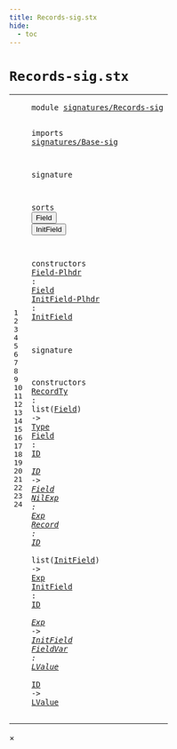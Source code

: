 ```yaml
---
title: Records-sig.stx
hide:
  - toc
---
```


# `Records-sig.stx`



[pdmosses/metaborg-tiger/org.metaborg.lang.tiger.statix/src-gen/statix/signatures/Records-sig.stx]: https://github.com/pdmosses/metaborg-tiger/blob/master/org.metaborg.lang.tiger.statix/src-gen/statix/signatures/Records-sig.stx "The source file on GitHub"

<div class="stx"><table class="highlighttable"><tbody><tr><td class="linenos"><div class="linenodiv"><pre><span></span>1
2
3
4
5
6
7
8
9
10
11
12
13
14
15
16
17
18
19
20
21
22
23
24
</pre></div></td>
<td class="code"><pre><code><span class="keyword">module</span> <a href="../Tiger-sig.stx/#signatures/Records-sig_13_3" id="signatures/Records-sig_1_8" title="a definition with a single reference"><span class="token sort_Id">signatures/Records-sig</span></a>

<span class="keyword">imports</span>
  <a href="../Base-sig.stx/#signatures/Base-sig_1_8" id="signatures/Base-sig_4_3" title="a reference to a single-file definition"><span class="token sort_Id">signatures/Base-sig</span></a>

<span class="keyword">signature</span>

  <span class="keyword">sorts</span>
    <span class="cons_SortDecl"><button class="modal-open" id="Field_9_5" title="a definition with multiple references" data-urls="#Field line 13_19, 19_21, 20_24; ../../../../trans/static-semantics.stx/#Field line 433_29"><span class="token sort_Id">Field</span></button></span>
    <span class="cons_SortDecl"><button class="modal-open" id="InitField_10_5" title="a definition with multiple references" data-urls="#InitField line 14_23, 22_24, 23_29; ../../../../trans/static-semantics.stx/#InitField line 455_56, 461_36"><span class="token sort_Id">InitField</span></button></span>

  <span class="keyword">constructors</span>
    <span class="cons_OpDecl"><a href="../../../../trans/static-semantics.stx/#Field-Plhdr_533_17" id="Field-Plhdr_13_5" title="a definition with a single reference"><span class="token sort_Id">Field-Plhdr</span></a> <span class="operator">:</span> <span class="cons_SimpleSort"><a href="#Field_9_5" id="Field_13_19" title="a reference to a single-file definition"><span class="token sort_Id">Field</span></a></span></span>
    <span class="cons_OpDecl"><a href="../../../../trans/static-semantics.stx/#InitField-Plhdr_519_19" id="InitField-Plhdr_14_5" title="a definition with a single reference"><span class="token sort_Id">InitField-Plhdr</span></a> <span class="operator">:</span> <span class="cons_SimpleSort"><a href="#InitField_10_5" id="InitField_14_23" title="a reference to a single-file definition"><span class="token sort_Id">InitField</span></a></span></span>

<span class="keyword">signature</span>

  <span class="keyword">constructors</span>
    <span class="cons_OpDecl"><a href="../../../../trans/static-semantics.stx/#RecordTy_429_17" id="RecordTy_19_5" title="a definition with a single reference"><span class="token sort_Id">RecordTy</span></a> <span class="operator">:</span> <span class="keyword">list</span><span class="operator">(</span><span class="cons_SimpleSort"><a href="#Field_9_5" id="Field_19_21" title="a reference to a single-file definition"><span class="token sort_Id">Field</span></a></span><span class="operator">)</span> <span class="operator">-&gt;</span> <span class="cons_SimpleSort"><a href="../Base-sig.stx/#Type_11_5" id="Type_19_31" title="a reference to a single-file definition"><span class="token sort_Id">Type</span></a></span></span>
    <span class="cons_OpDecl"><a href="../../../../trans/static-semantics.stx/#Field_436_27" id="Field_20_5" title="a definition with a single reference"><span class="token sort_Id">Field</span></a> <span class="operator">:</span> <span class="cons_SimpleSort"><a href="../Base-sig.stx/#ID_13_5" id="ID_20_13" title="a reference to a single-file definition"><span class="token sort_Id">ID</span></a></span> <span class="operator">*</span> <span class="cons_SimpleSort"><a href="../Base-sig.stx/#ID_13_5" id="ID_20_18" title="a reference to a single-file definition"><span class="token sort_Id">ID</span></a></span> <span class="operator">-&gt;</span> <span class="cons_SimpleSort"><a href="#Field_9_5" id="Field_20_24" title="a reference to a single-file definition"><span class="token sort_Id">Field</span></a></span></span>
    <span class="cons_OpDecl"><a href="../../../../trans/static-semantics.stx/#NilExp_442_16" id="NilExp_21_5" title="a definition with a single reference"><span class="token sort_Id">NilExp</span></a> <span class="operator">:</span> <span class="cons_SimpleSort"><a href="../Base-sig.stx/#Exp_9_5" id="Exp_21_14" title="a reference to a single-file definition"><span class="token sort_Id">Exp</span></a></span></span>
    <span class="cons_OpDecl"><a href="../../../../trans/static-semantics.stx/#Record_446_18" id="Record_22_5" title="a definition with a single reference"><span class="token sort_Id">Record</span></a> <span class="operator">:</span> <span class="cons_SimpleSort"><a href="../Base-sig.stx/#ID_13_5" id="ID_22_14" title="a reference to a single-file definition"><span class="token sort_Id">ID</span></a></span> <span class="operator">*</span> <span class="keyword">list</span><span class="operator">(</span><span class="cons_SimpleSort"><a href="#InitField_10_5" id="InitField_22_24" title="a reference to a single-file definition"><span class="token sort_Id">InitField</span></a></span><span class="operator">)</span> <span class="operator">-&gt;</span> <span class="cons_SimpleSort"><a href="../Base-sig.stx/#Exp_9_5" id="Exp_22_38" title="a reference to a single-file definition"><span class="token sort_Id">Exp</span></a></span></span>
    <span class="cons_OpDecl"><a href="../../../../trans/static-semantics.stx/#InitField_464_28" id="InitField_23_5" title="a definition with a single reference"><span class="token sort_Id">InitField</span></a> <span class="operator">:</span> <span class="cons_SimpleSort"><a href="../Base-sig.stx/#ID_13_5" id="ID_23_17" title="a reference to a single-file definition"><span class="token sort_Id">ID</span></a></span> <span class="operator">*</span> <span class="cons_SimpleSort"><a href="../Base-sig.stx/#Exp_9_5" id="Exp_23_22" title="a reference to a single-file definition"><span class="token sort_Id">Exp</span></a></span> <span class="operator">-&gt;</span> <span class="cons_SimpleSort"><a href="#InitField_10_5" id="InitField_23_29" title="a reference to a single-file definition"><span class="token sort_Id">InitField</span></a></span></span>
    <span class="cons_OpDecl"><a href="../../../../trans/static-semantics.stx/#FieldVar_480_17" id="FieldVar_24_5" title="a definition with a single reference"><span class="token sort_Id">FieldVar</span></a> <span class="operator">:</span> <span class="cons_SimpleSort"><a href="../Base-sig.stx/#LValue_10_5" id="LValue_24_16" title="a reference to a single-file definition"><span class="token sort_Id">LValue</span></a></span> <span class="operator">*</span> <span class="cons_SimpleSort"><a href="../Base-sig.stx/#ID_13_5" id="ID_24_25" title="a reference to a single-file definition"><span class="token sort_Id">ID</span></a></span> <span class="operator">-&gt;</span> <span class="cons_SimpleSort"><a href="../Base-sig.stx/#LValue_10_5" id="LValue_24_31" title="a reference to a single-file definition"><span class="token sort_Id">LValue</span></a></span></span>
</code></pre></td></tr></tbody></table></div>

<div id="modal">
  <div id="modal-content">
    <span id="modal-close">&times;</span>
    <h2 id="modal-h2"></h2>
    <p  id="modal-p"></p>
    <ul id="modal-ul"></ul>
  </div>
</div>
